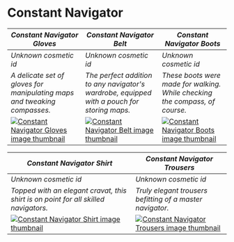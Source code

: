 # Constant Navigator

| *Constant Navigator Gloves* | *Constant Navigator Belt* | *Constant Navigator Boots* |
| --------------------------- | ------------------------- | -------------------------- |
| *Unknown cosmetic id* | *Unknown cosmetic id* | *Unknown cosmetic id* |
| *A delicate set of gloves for manipulating maps and tweaking compasses.* | *The perfect addition to any navigator's wardrobe, equipped with a pouch for storing maps.* | *These boots were made for walking. While checking the compass, of course.* |
| [![*Constant Navigator Gloves* image thumbnail](https://cdn.merciasquill.com/images/67035fed8ad30bf0035179c4)](https://seaofthieves.wiki.gg/wiki/Constant_Navigator_Gloves) | [![*Constant Navigator Belt* image thumbnail](https://cdn.merciasquill.com/images/67035fed8ad30bf0035179c4)](https://seaofthieves.wiki.gg/wiki/Constant_Navigator_Belt) | [![*Constant Navigator Boots* image thumbnail](https://cdn.merciasquill.com/images/67035fed8ad30bf0035179c4)](https://seaofthieves.wiki.gg/wiki/Constant_Navigator_Boots) |

| *Constant Navigator Shirt* | *Constant Navigator Trousers* |
| -------------------------- | ----------------------------- |
| *Unknown cosmetic id* | *Unknown cosmetic id* |
| *Topped with an elegant cravat, this shirt is on point for all skilled navigators.* | *Truly elegant trousers befitting of a master navigator.* |
| [![*Constant Navigator Shirt* image thumbnail](https://cdn.merciasquill.com/images/67035fed8ad30bf0035179c4)](https://seaofthieves.wiki.gg/wiki/Constant_Navigator_Shirt) | [![*Constant Navigator Trousers* image thumbnail](https://cdn.merciasquill.com/images/67035fed8ad30bf0035179c4)](https://seaofthieves.wiki.gg/wiki/Constant_Navigator_Trousers) |
